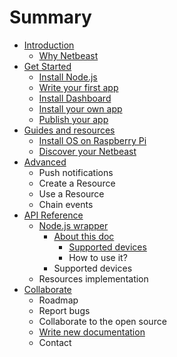 # Summary

* [Introduction](README.md)
   * [Why Netbeast](chapters/introduction/why_netbeast.md)
* [Get Started](chapters/get_started/index.md)
   * [Install Node.js](chapters/get_started/install_nodejs.md)
   * [Write your first app](chapters/get_started/write_your_first_app.md)
   * [Install Dashboard](chapters/get_started/install_dashboard.md)
   * [Install your own app](chapters/get_started/install_your_own_app_md.md)
   * [Publish your app](chapters/get_started/publish_your_app.md)
* [Guides and resources](chapters/guides_and_resources/index.md)
   * [Install OS on Raspberry Pi](chapters/guides_and_resources/install_os_on_raspberry_pi.md)
   * [Discover your Netbeast](chapters/guides_and_resources/discover_your_netbeast.md)
* [Advanced](chapters/advanced/index.md)
   * Push notifications
   * Create a Resource
   * Use a Resource
   * Chain events
* [API Reference](chapters/api_reference/index.md)
   * [Node.js wrapper](chapters/api_reference/nodejs_wrapper.md)
       * [About this doc](chapters/api_reference/about_this_doc.md)
           * [Supported devices](chapters/api_reference/supported_devices.md)
           * How to use it?
       * Supported devices
   * Resources implementation
* [Collaborate](chapters/collaborate/index.md)
   * Roadmap
   * Report bugs
   * Collaborate to the open source
   * [Write new documentation](chapters/collaborate/write_new_documentation.md)
   * Contact

